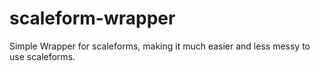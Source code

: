 # scaleform-wrapper
Simple Wrapper for scaleforms, making it much easier and less messy to use scaleforms.
